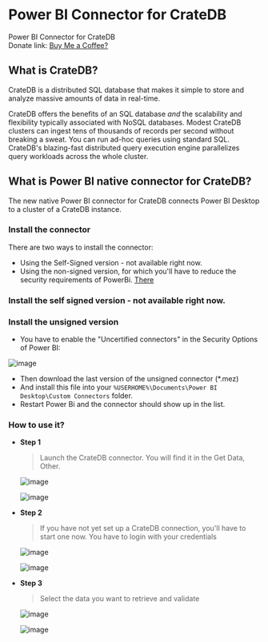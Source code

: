 # Power BI Connector for CrateDB

Power BI Connector for CrateDB<br />
Donate link: <a href="https://www.paypal.com/donate?hosted_button_id=7EL8K7ELFWHSY">Buy Me a Coffee?</a>

## What is CrateDB?

CrateDB is a distributed SQL database that makes it simple to store and analyze
massive amounts of data in real-time.

CrateDB offers the benefits of an SQL database *and* the scalability and
flexibility typically associated with NoSQL databases. Modest CrateDB clusters
can ingest tens of thousands of records per second without breaking a
sweat. You can run ad-hoc queries using standard SQL. CrateDB's blazing-fast
distributed query execution engine parallelizes query workloads across the
whole cluster.

## What is Power BI native connector for CrateDB?

The new native Power BI connector for CrateDB connects Power BI Desktop to a cluster of a CrateDB instance.

### Install the connector
There are two ways to install the connector:

- Using the Self-Signed version - not available right now.
- Using the non-signed version, for which you'll have to reduce the security requirements of PowerBi. [There](#Install-the-unsigned-version)

### Install the self signed version - not available right now.

### Install the unsigned version
- You have to enable the "Uncertified connectors" in the Security Options of Power BI:

![image](https://github.com/markusbegerow/crate-powerbi/assets/44146279/a8bc5d82-40c1-4f52-a06a-603da3df81e8)
- Then download the last version of the unsigned connector (*.mez)
- And install this file into your `%USERHOME%\Documents\Power BI Desktop\Custom Connectors` folder.
- Restart Power Bi and the connector should show up in the list.

### How to use it?

* **Step 1**

  > Launch the CrateDB connector. You will find it in the Get Data, Other.

  ![image](https://github.com/markusbegerow/crate-powerbi/assets/44146279/de5c56f0-38ee-41d1-b372-4e1e5c89cf74)

  ![image](https://github.com/markusbegerow/crate-powerbi/assets/44146279/9bfce25c-3e19-42b4-9777-be9789570880)

* **Step 2**

  > If you have not yet set up a CrateDB connection, you'll have to start one now. You have to login with your credentials

  ![image](https://github.com/markusbegerow/crate-powerbi/assets/44146279/83cd9937-4e2c-4006-8d52-4e211ab1f1f1)

  ![image](https://github.com/markusbegerow/crate-powerbi/assets/44146279/3334ca07-e8c8-4b51-b3ce-412f8bbe395c)

* **Step 3**

  > Select the data you want to retrieve and validate

  ![image](https://github.com/markusbegerow/crate-powerbi/assets/44146279/7459fb0c-4b14-42bb-a6b4-02f4251232a9)

  ![image](https://github.com/markusbegerow/crate-powerbi/assets/44146279/3b10ec36-addb-4367-a415-cbf1fcdcc2af)
